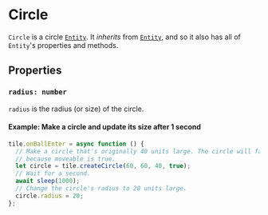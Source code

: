 # Circle

`Circle` is a circle [`Entity`](Entity.md). It _inherits_ from
[`Entity`](Entity.md), and so it also has all of `Entity`'s properties and
methods.

## Properties

### `radius: number`

`radius` is the radius (or size) of the circle.

#### Example: Make a circle and update its size after 1 second

```ts
tile.onBallEnter = async function () {
  // Make a circle that's originally 40 units large. The circle will fall
  // because moveable is true.
  let circle = tile.createCircle(60, 60, 40, true);
  // Wait for a second.
  await sleep(1000);
  // Change the circle's radius to 20 units large.
  circle.radius = 20;
};
```
